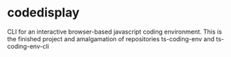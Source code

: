# codedisplay
CLI for an interactive browser-based javascript coding environment.  This is the finished project and amalgamation of repositories ts-coding-env and ts-coding-env-cli 
